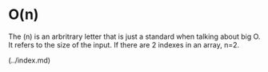 # O(n)

The (n) is an arbritrary letter that is just a standard when talking about big O. It refers to the size of the input. If there are 2 indexes in an array, n=2.

 (../index.md)
